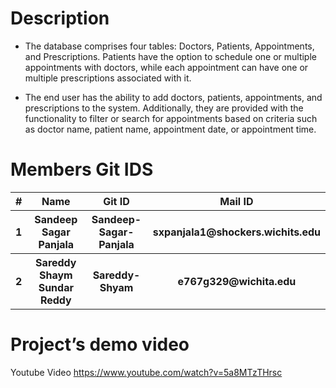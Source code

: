 # Description

- The database comprises four tables: Doctors, Patients, Appointments, and Prescriptions. Patients have the option to schedule one or multiple appointments with doctors, while each appointment can have one or multiple prescriptions associated with it.

- The end user has the ability to add doctors, patients, appointments, and prescriptions to the system. Additionally, they are provided with the functionality to filter or search for appointments based on criteria such as doctor name, patient name, appointment date, or appointment time.

# Members Git IDS

<table>
  <tr>
    <th>#</th>
    <th>Name</th>
    <th>Git ID</th>
    <th>Mail ID</th>
  </tr>
    <tr>
    <th>1</th>
    <th>Sandeep Sagar Panjala</th>
    <th>Sandeep-Sagar-Panjala</th>
    <th>sxpanjala1@shockers.wichits.edu</th>
  </tr>
    <tr>
    <th>2</th>
    <th>Sareddy Shaym Sundar Reddy</th>
    <th>Sareddy-Shyam</th>
    <th>e767g329@wichita.edu</th>
  </tr>
</table>

# Project’s demo video

Youtube Video <a href="https://www.youtube.com/watch?v=5a8MTzTHrsc" target="_blank">https://www.youtube.com/watch?v=5a8MTzTHrsc</a>
